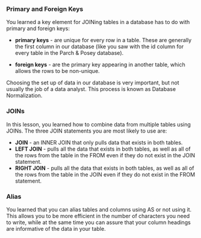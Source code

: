 ### Primary and Foreign Keys

You learned a key element for JOINing tables in a database has to do with primary and foreign keys:

* <b>primary keys</b> - are unique for every row in a table. These are generally the first column in our database (like you saw with the id column for every table in the Parch & Posey database).

* <b>foreign keys</b> - are the primary key appearing in another table, which allows the rows to be non-unique.

Choosing the set up of data in our database is very important, but not usually the job of a data analyst. This process is known as Database Normalization.

### JOINs

In this lesson, you learned how to combine data from multiple tables using JOINs. The three JOIN statements you are most likely to use are:

* <b>JOIN</b> - an INNER JOIN that only pulls data that exists in both tables.
* <b>LEFT JOIN</b> - pulls all the data that exists in both tables, as well as all of the rows from the table in the FROM even if they do not exist in the JOIN statement.
* <b>RIGHT JOIN</b> - pulls all the data that exists in both tables, as well as all of the rows from the table in the JOIN even if they do not exist in the FROM statement.


### Alias

You learned that you can alias tables and columns using AS or not using it. This allows you to be more efficient in the number of characters you need to write, while at the same time you can assure that your column headings are informative of the data in your table.